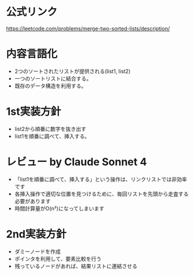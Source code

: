 # 公式リンク
https://leetcode.com/problems/merge-two-sorted-lists/description/

# 内容言語化
- 2つのソートされたリストが提供される(list1, list2)
- 一つのソートリストに結合する。
- 既存のデータ構造を利用する。

# 1st実装方針
- list2から順番に数字を抜き出す
- list1を順番に調べて、挿入する。

# レビュー by Claude Sonnet 4
- 「list1を順番に調べて、挿入する」という操作は、リンクリストでは非効率です
- 各挿入操作で適切な位置を見つけるために、毎回リストを先頭から走査する必要があります
- 時間計算量がO(n²)になってしまいます

# 2nd実装方針
- ダミーノードを作成
- ポインタを利用して、要素比較を行う
- 残っているノードがあれば、結果リストに連結させる

